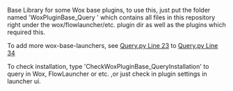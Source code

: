 <!--
 * @Author: WayneFerdon wayneferdon@hotmail.com
 * @Date: 2023-04-03 01:25:28
 * @LastEditors: WayneFerdon wayneferdon@hotmail.com
 * @LastEditTime: 2023-04-03 01:52:49
 * @FilePath: \WoxPluginBase_Query\README.md
 * ----------------------------------------------------------------
 * Copyright (c) 2023 by Wayne Ferdon Studio. All rights reserved.
 * Licensed to the .NET Foundation under one or more agreements.
 * The .NET Foundation licenses this file to you under the MIT license.
 * See the LICENSE file in the project root for more information.
-->

Base Library for some Wox base plugins, to use this, just put the folder named 'WoxPluginBase_Query
' which contains all files in this repository right under the wox/flowlauncher/etc. plugin dir as well as the plugins which required this.

To add more wox-base-launchers, see [Query.py Line 23](https://github.com/WayneFerdon/WoxPluginBase_Query/blob/master/Query.py#L23) to [Query.py Line 34](https://github.com/WayneFerdon/WoxPluginBase_Query/blob/master/Query.py#L34)

To check installation, type 'CheckWoxPluginBase_QueryInstallation' to query in Wox, FlowLauncher or etc. ,or just check in plugin settings in launcher ui.
